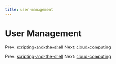 ```yaml
---
title: user-management
---
```




# User Management

Prev:
[scripting-and-the-shell](scripting-and-the-shell.md)
Next: [cloud-computing](cloud-computing.md)

Prev:
[scripting-and-the-shell](scripting-and-the-shell.md)
Next: [cloud-computing](cloud-computing.md)
